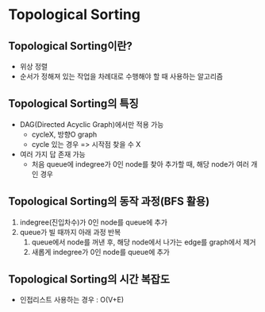 # Topological Sorting

## Topological Sorting이란?
+ 위상 정렬
+ 순서가 정해져 있는 작업을 차례대로 수행해야 할 때 사용하는 알고리즘

## Topological Sorting의 특징
+ DAG(Directed Acyclic Graph)에서만 적용 가능
    - cycleX, 방향O graph
    - cycle 있는 경우 => 시작점 찾을 수 X
+ 여러 가지 답 존재 가능
    - 처음 queue에 indegree가 0인 node를 찾아 추가할 때, 해당 node가 여러 개인 경우

## Topological Sorting의 동작 과정(BFS 활용)
1. indegree(진입차수)가 0인 node를 queue에 추가
2. queue가 빌 때까지 아래 과정 반복
    1. queue에서 node를 꺼낸 후, 해당 node에서 나가는 edge를 graph에서 제거
    2. 새롭게 indegree가 0인 node를 queue에 추가

## Topological Sorting의 시간 복잡도
+ 인접리스트 사용하는 경우 : O(V+E)


